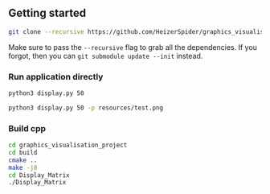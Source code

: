 ## Getting started 
``` sh
git clone --recursive https://github.com/HeizerSpider/graphics_visualisation_project.git 
```

Make sure to pass the `--recursive` flag to grab all the dependencies. If you forgot, then you can `git submodule update --init` instead.

### Run application directly
``` sh
python3 display.py 50
```

``` sh
python3 display.py 50 -p resources/test.png
```

### Build cpp
``` sh
cd graphics_visualisation_project
cd build
cmake ..
make -j8
cd Display_Matrix
./Display_Matrix
```

